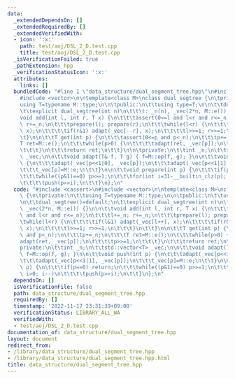 ```yaml
---
data:
  _extendedDependsOn: []
  _extendedRequiredBy: []
  _extendedVerifiedWith:
  - icon: ':x:'
    path: test/aoj/DSL_2_D.test.cpp
    title: test/aoj/DSL_2_D.test.cpp
  _isVerificationFailed: true
  _pathExtension: hpp
  _verificationStatusIcon: ':x:'
  attributes:
    links: []
  bundledCode: "#line 1 \"data_structure/dual_segment_tree.hpp\"\n#include <cassert>\n\
    #include <vector>\n\ntemplate<class M>\nclass dual_segtree {\n\tprivate:\n\t\t\
    using T=typename M::type;\n\n\tpublic:\n\t\tusing type=T;\n\n\t\tdual_segtree()=default;\n\
    \t\texplicit dual_segtree(int n)\n\t\t\t: _n(n), _vec(2*n, M::e()) {}\n\n\t\t\
    void add(int l, int r, T x) {\n\t\t\tassert(0<=l and l<r and r<=_n);\n\t\t\tl+=_n;\
    \ r+=_n;\n\t\t\tprepare(l); prepare(r);\n\t\t\twhile(l<r) {\n\t\t\t\tif(l&1) adapt(_vec[l++],\
    \ x);\n\t\t\t\tif(r&1) adapt(_vec[--r], x);\n\t\t\t\tl>>=1; r>>=1;\n\t\t\t}\n\t\
    \t}\n\n\t\tT get(int p) {\n\t\t\tassert(0<=p and p<_n);\n\t\t\tp+=_n;\n\t\t\t\
    T ret=M::e();\n\t\t\twhile(p>0) {\n\t\t\t\tadapt(ret, _vec[p]);\n\t\t\t\tp>>=1;\n\
    \t\t\t}\n\t\t\treturn ret;\n\t\t}\n\n\tprivate:\n\t\tint _n;\n\t\tstd::vector<T>\
    \ _vec;\n\n\t\tvoid adapt(T& f, T g) { f=M::op(f, g); }\n\n\t\tvoid push(int p)\
    \ {\n\t\t\tadapt(_vec[p<<1|0], _vec[p]);\n\t\t\tadapt(_vec[p<<1|1], _vec[p]);\n\
    \t\t\t_vec[p]=M::e;\n\t\t}\n\n\t\tvoid prepare(int p) {\n\t\t\tif(p==0) return;\n\
    \t\t\twhile((p&1)==0) p>>=1;\n\t\t\tfor(int i=31-__builtin_clz(p); i>0; i--)\n\
    \t\t\t\tpush(p>>i);\n\t\t}\n};\n"
  code: "#include <cassert>\n#include <vector>\n\ntemplate<class M>\nclass dual_segtree\
    \ {\n\tprivate:\n\t\tusing T=typename M::type;\n\n\tpublic:\n\t\tusing type=T;\n\
    \n\t\tdual_segtree()=default;\n\t\texplicit dual_segtree(int n)\n\t\t\t: _n(n),\
    \ _vec(2*n, M::e()) {}\n\n\t\tvoid add(int l, int r, T x) {\n\t\t\tassert(0<=l\
    \ and l<r and r<=_n);\n\t\t\tl+=_n; r+=_n;\n\t\t\tprepare(l); prepare(r);\n\t\t\
    \twhile(l<r) {\n\t\t\t\tif(l&1) adapt(_vec[l++], x);\n\t\t\t\tif(r&1) adapt(_vec[--r],\
    \ x);\n\t\t\t\tl>>=1; r>>=1;\n\t\t\t}\n\t\t}\n\n\t\tT get(int p) {\n\t\t\tassert(0<=p\
    \ and p<_n);\n\t\t\tp+=_n;\n\t\t\tT ret=M::e();\n\t\t\twhile(p>0) {\n\t\t\t\t\
    adapt(ret, _vec[p]);\n\t\t\t\tp>>=1;\n\t\t\t}\n\t\t\treturn ret;\n\t\t}\n\n\t\
    private:\n\t\tint _n;\n\t\tstd::vector<T> _vec;\n\n\t\tvoid adapt(T& f, T g) {\
    \ f=M::op(f, g); }\n\n\t\tvoid push(int p) {\n\t\t\tadapt(_vec[p<<1|0], _vec[p]);\n\
    \t\t\tadapt(_vec[p<<1|1], _vec[p]);\n\t\t\t_vec[p]=M::e;\n\t\t}\n\n\t\tvoid prepare(int\
    \ p) {\n\t\t\tif(p==0) return;\n\t\t\twhile((p&1)==0) p>>=1;\n\t\t\tfor(int i=31-__builtin_clz(p);\
    \ i>0; i--)\n\t\t\t\tpush(p>>i);\n\t\t}\n};\n"
  dependsOn: []
  isVerificationFile: false
  path: data_structure/dual_segment_tree.hpp
  requiredBy: []
  timestamp: '2022-11-17 23:31:39+09:00'
  verificationStatus: LIBRARY_ALL_WA
  verifiedWith:
  - test/aoj/DSL_2_D.test.cpp
documentation_of: data_structure/dual_segment_tree.hpp
layout: document
redirect_from:
- /library/data_structure/dual_segment_tree.hpp
- /library/data_structure/dual_segment_tree.hpp.html
title: data_structure/dual_segment_tree.hpp
---
```


